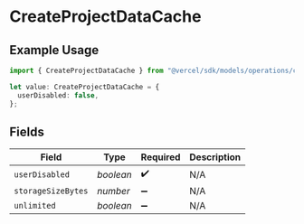 # CreateProjectDataCache

## Example Usage

```typescript
import { CreateProjectDataCache } from "@vercel/sdk/models/operations/createproject.js";

let value: CreateProjectDataCache = {
  userDisabled: false,
};
```

## Fields

| Field              | Type               | Required           | Description        |
| ------------------ | ------------------ | ------------------ | ------------------ |
| `userDisabled`     | *boolean*          | :heavy_check_mark: | N/A                |
| `storageSizeBytes` | *number*           | :heavy_minus_sign: | N/A                |
| `unlimited`        | *boolean*          | :heavy_minus_sign: | N/A                |